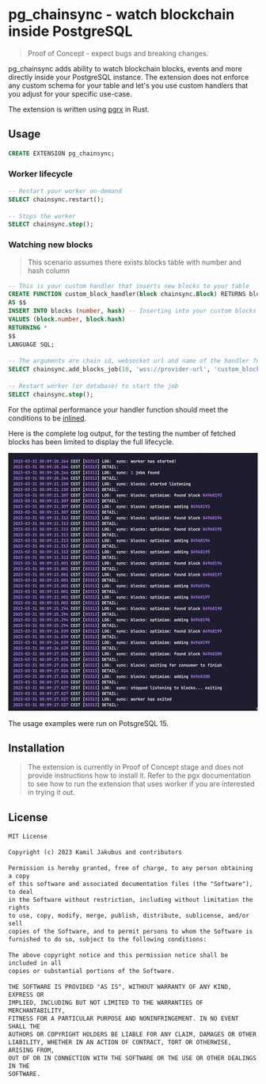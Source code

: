 # pg_chainsync - watch blockchain inside PostgreSQL

> Proof of Concept - expect bugs and breaking changes.

pg_chainsync adds ability to watch blockchain blocks, events and more directly inside your PostgreSQL instance. The extension does not enforce any custom schema for your table and let's you use custom handlers that you adjust for your specific use-case.

The extension is written using [pgrx](https://github.com/tcdi/pgrx) in Rust.

## Usage

```sql
CREATE EXTENSION pg_chainsync;
```

### Worker lifecycle

```sql
-- Restart your worker on-demand
SELECT chainsync.restart();

-- Stops the worker
SELECT chainsync.stop();
```

### Watching new blocks
> This scenario assumes there exists blocks table with number and hash column

```sql
-- This is your custom handler that inserts new blocks to your table
CREATE FUNCTION custom_block_handler(block chainsync.Block) RETURNS blocks
AS $$
INSERT INTO blocks (number, hash) -- Inserting into your custom blocks table
VALUES (block.number, block.hash)
RETURNING *
$$
LANGUAGE SQL;

-- The arguments are chain id, websocket url and name of the handler function
SELECT chainsync.add_blocks_job(10, 'wss://provider-url', 'custom_block_handler');

-- Restart worker (or database) to start the job
SELECT chainsync.stop();
```

For the optimal performance your handler function should meet the conditions to be [inlined](https://wiki.postgresql.org/wiki/Inlining_of_SQL_functions).

Here is the complete log output, for the testing the number of fetched blocks has been limited to display the full lifecycle.

![example_output](./extra/usage1.png)

The usage examples were run on PotsgreSQL 15.

## Installation

> The extension is currently in Proof of Concept stage and does not provide instructions how to install it. Refer to the pgx documentation to see how to run the extension that uses worker if you are interested in trying it out.


## License

```LICENSE
MIT License

Copyright (c) 2023 Kamil Jakubus and contributors

Permission is hereby granted, free of charge, to any person obtaining a copy
of this software and associated documentation files (the "Software"), to deal
in the Software without restriction, including without limitation the rights
to use, copy, modify, merge, publish, distribute, sublicense, and/or sell
copies of the Software, and to permit persons to whom the Software is
furnished to do so, subject to the following conditions:

The above copyright notice and this permission notice shall be included in all
copies or substantial portions of the Software.

THE SOFTWARE IS PROVIDED "AS IS", WITHOUT WARRANTY OF ANY KIND, EXPRESS OR
IMPLIED, INCLUDING BUT NOT LIMITED TO THE WARRANTIES OF MERCHANTABILITY,
FITNESS FOR A PARTICULAR PURPOSE AND NONINFRINGEMENT. IN NO EVENT SHALL THE
AUTHORS OR COPYRIGHT HOLDERS BE LIABLE FOR ANY CLAIM, DAMAGES OR OTHER
LIABILITY, WHETHER IN AN ACTION OF CONTRACT, TORT OR OTHERWISE, ARISING FROM,
OUT OF OR IN CONNECTION WITH THE SOFTWARE OR THE USE OR OTHER DEALINGS IN THE
SOFTWARE.
```
